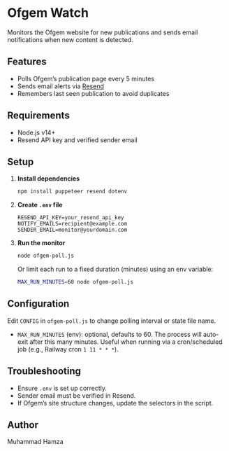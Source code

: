 # Ofgem Watch

Monitors the Ofgem website for new publications and sends email notifications when new content is detected.

## Features

- Polls Ofgem’s publication page every 5 minutes
- Sends email alerts via [Resend](https://resend.com/)
- Remembers last seen publication to avoid duplicates

## Requirements

- Node.js v14+
- Resend API key and verified sender email

## Setup

1. **Install dependencies**
   ```bash
   npm install puppeteer resend dotenv
   ```

2. **Create `.env` file**
   ```env
   RESEND_API_KEY=your_resend_api_key
   NOTIFY_EMAILS=recipient@example.com
   SENDER_EMAIL=monitor@yourdomain.com
   ```

3. **Run the monitor**
   ```bash
   node ofgem-poll.js
   ```

   Or limit each run to a fixed duration (minutes) using an env variable:
   ```bash
   MAX_RUN_MINUTES=60 node ofgem-poll.js
   ```

## Configuration

Edit `CONFIG` in `ofgem-poll.js` to change polling interval or state file name.

- `MAX_RUN_MINUTES` (env): optional, defaults to 60. The process will auto-exit
  after this many minutes. Useful when running via a cron/scheduled job
  (e.g., Railway cron `1 11 * * *`).

## Troubleshooting

- Ensure `.env` is set up correctly.
- Sender email must be verified in Resend.
- If Ofgem’s site structure changes, update the selectors in the script.

## Author

Muhammad Hamza

